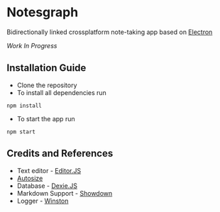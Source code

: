# Notesgraph

Bidirectionally linked crossplatform note-taking app based on [Electron](https://github.com/electron/electron)

*Work In Progress*

## Installation Guide

- Clone the repository
- To install all dependencies run 
```
npm install
``` 
- To start the app run
```
npm start
```

## Credits and References

- Text editor - [Editor.JS](https://github.com/codex-team/editor.js)
- [Autosize](https://github.com/jackmoore/autosize)
- Database - [Dexie.JS](https://github.com/dfahlander/Dexie.js)
- Markdown Support - [Showdown](https://github.com/showdownjs/showdown)
- Logger - [Winston](https://github.com/winstonjs/winston)
